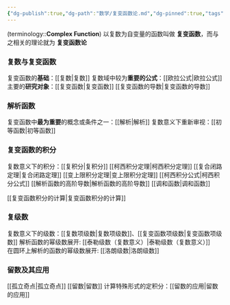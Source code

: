 ```yaml
---
{"dg-publish":true,"dg-path":"数学/复变函数论.md","dg-pinned":true,"tags":["Subject"],"permalink":"/数学/复变函数论/","pinned":true,"dgPassFrontmatter":true,"noteIcon":"","created":"2024-10-03T22:43:02.323+08:00","updated":"2024-11-22T17:25:55.384+08:00"}
---
```



(terminology::**Complex Function**)
以复数为自变量的函数叫做 **复变函数**，而与之相关的理论就为 **复变函数论**
### 复数与复变函数
复变函数的**基础**：[[复数\|复数]]
复数域中较为**重要的公式**：[[欧拉公式\|欧拉公式]]
主要的**研究对象**：[[复变函数\|复变函数]]
[[复变函数的导数\|复变函数的导数]]

### 解析函数
复变函数中**最为重要**的概念或条件之一：[[解析\|解析]]
复数意义下重新审视：[[初等函数\|初等函数]]
### 复变函数的积分
复数意义下的积分：[[复积分\|复积分]]
[[柯西积分定理\|柯西积分定理]]
[[复合闭路定理\|复合闭路定理]]
[[变上限积分定理\|变上限积分定理]]
[[柯西积分公式\|柯西积分公式]]
[[解析函数的高阶导数\|解析函数的高阶导数]]
[[调和函数\|调和函数]]

[[复变函数积分的计算\|复变函数积分的计算]]
### 复级数
复数意义下的级数：[[复数项级数\|复数项级数]]、[[复变函数项级数\|复变函数项级数]]
解析函数的幂级数展开: [[泰勒级数（复数意义）\|泰勒级数（复数意义）]]      
在圆环上解析的函数的幂级数展开: [[洛朗级数\|洛朗级数]]  
### 留数及其应用
[[孤立奇点\|孤立奇点]]
[[留数\|留数]]
计算特殊形式的定积分：[[留数的应用\|留数的应用]]


